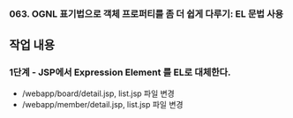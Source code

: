 ### 063. OGNL 표기법으로 객체 프로퍼티를 좀 더 쉽게 다루기: EL 문법 사용

## 작업 내용

### 1단계 - JSP에서 Expression Element 를 EL로 대체한다.

- /webapp/board/detail.jsp, list.jsp 파일 변경
- /webapp/member/detail.jsp, list.jsp 파일 변경